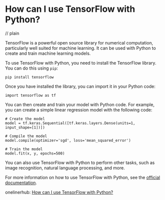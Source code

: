 # How can I use TensorFlow with Python?
// plain

TensorFlow is a powerful open source library for numerical computation, particularly well suited for machine learning. It can be used with Python to create and train machine learning models.

To use TensorFlow with Python, you need to install the TensorFlow library. You can do this using `pip`:
```
pip install tensorflow
```

Once you have installed the library, you can import it in your Python code:
```
import tensorflow as tf
```

You can then create and train your model with Python code. For example, you can create a simple linear regression model with the following code:
```
# Create the model
model = tf.keras.Sequential([tf.keras.layers.Dense(units=1, input_shape=[1])])

# Compile the model
model.compile(optimizer='sgd', loss='mean_squared_error')

# Train the model
model.fit(x, y, epochs=500)
```

You can also use TensorFlow with Python to perform other tasks, such as image recognition, natural language processing, and more.

For more information on how to use TensorFlow with Python, see the [official documentation](https://www.tensorflow.org/tutorials/).

onelinerhub: [How can I use TensorFlow with Python?](https://onelinerhub.com/python-tensorflow/how-can-i-use-tensorflow-with-python-1687077240)